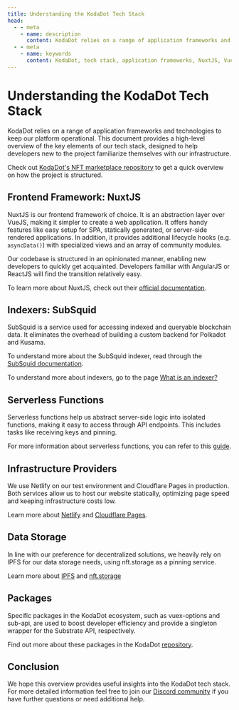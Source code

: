 ```yaml
---
title: Understanding the KodaDot Tech Stack
head:
  - - meta
    - name: description
      content: KodaDot relies on a range of application frameworks and technologies to keep our platform operational. This document provides a high-level overview of the key elements of our tech stack, designed to help developers new to the project familiarize themselves with our infrastructure. Learn about the frontend framework NuxtJS, the indexer SubSquid, serverless functions, infrastructure providers like Netlify and Cloudflare Pages, data storage using IPFS and nft.storage, and specific packages in the KodaDot ecosystem like vuex-options and sub-api. For more detailed information, reference the original KodaDot Frontier article and join the Discord community for additional help.
  - - meta
    - name: keywords
      content: KodaDot, tech stack, application frameworks, NuxtJS, VueJS, SPA, statically generated, server-side rendered, lifecycle hooks, community modules, SubSquid, blockchain data, RMRK implementation, serverless functions, API endpoints, Netlify, Cloudflare Pages, infrastructure costs, IPFS, nft.storage, vuex-options, sub-api, developer efficiency, Substrate API, KodaDot Frontier article, Discord community
---
```


# Understanding the KodaDot Tech Stack

KodaDot relies on a range of application frameworks and technologies to keep our platform operational. This document provides a high-level overview of the key elements of our tech stack, designed to help developers new to the project familiarize themselves with our infrastructure.

Check out [KodaDot's NFT marketplace repository](https://github.com/kodadot/nft-gallery) to get a quick overview on how the project is structured.

## Frontend Framework: NuxtJS
NuxtJS is our frontend framework of choice. It is an abstraction layer over VueJS, making it simpler to create a web application. It offers handy features like easy setup for SPA, statically generated, or server-side rendered applications. In addition, it provides additional lifecycle hooks (e.g. `asyncData()`) with specialized views and an array of community modules.

Our codebase is structured in an opinionated manner, enabling new developers to quickly get acquainted. Developers familiar with AngularJS or ReactJS will find the transition relatively easy.

To learn more about NuxtJS, check out their [official documentation](https://nuxtjs.org/docs).

## Indexers: SubSquid
SubSquid is a service used for accessing indexed and queryable blockchain data. It eliminates the overhead of building a custom backend for Polkadot and Kusama.

To understand more about the SubSquid indexer, read through the [SubSquid documentation](https://docs.subsquid.io/).

To understand more about indexers, go to the page [What is an indexer?](/core-concepts/kodadot-stack/indexer/what-is-an-indexer)

## Serverless Functions
Serverless functions help us abstract server-side logic into isolated functions, making it easy to access through API endpoints. This includes tasks like receiving keys and pinning.

For more information about serverless functions, you can refer to this [guide](https://www.cloudflare.com/learning/serverless/what-is-serverless/).

## Infrastructure Providers
We use Netlify on our test environment and Cloudflare Pages in production. Both services allow us to host our website statically, optimizing page speed and keeping infrastructure costs low.

Learn more about [Netlify](https://www.netlify.com/docs/) and [Cloudflare Pages](https://developers.cloudflare.com/pages/).

## Data Storage
In line with our preference for decentralized solutions, we heavily rely on IPFS for our data storage needs, using nft.storage as a pinning service.

Learn more about [IPFS](https://docs.ipfs.io/) and [nft.storage](https://nft.storage/)

## Packages
Specific packages in the KodaDot ecosystem, such as vuex-options and sub-api, are used to boost developer efficiency and provide a singleton wrapper for the Substrate API, respectively.

Find out more about these packages in the KodaDot [repository](https://github.com/kodadot/packages/).

## Conclusion
We hope this overview provides useful insights into the KodaDot tech stack. For more detailed information feel free to join our [Discord community](https://discord.com/invite/kodadot) if you have further questions or need additional help.
